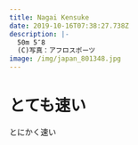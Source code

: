 ```yaml
---
title: Nagai Kensuke
date: 2019-10-16T07:38:27.738Z
description: |-
  50m 5″8
  (C)写真：アフロスポーツ
image: /img/japan_801348.jpg
---
```

# とても速い

とにかく速い
